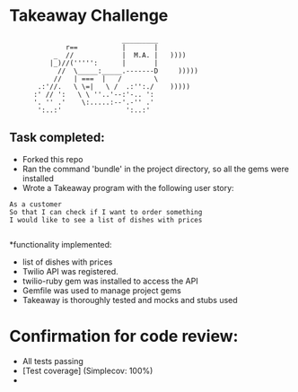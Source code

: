 Takeaway Challenge
==================
```
                            _________
              r==           |       |
           _  //            |  M.A. |   ))))
          |_)//(''''':      |       |
            //  \_____:_____.-------D     )))))
           //   | ===  |   /        \
       .:'//.   \ \=|   \ /  .:'':./    )))))
      :' // ':   \ \ ''..'--:'-.. ':
      '. '' .'    \:.....:--'.-'' .'
       ':..:'                ':..:'

 ```

Task completed:
--------------

* Forked this repo
* Ran the command 'bundle' in the project directory, so all the gems were installed
* Wrote a Takeaway program with the following user story:

```
As a customer
So that I can check if I want to order something
I would like to see a list of dishes with prices


```

*functionality implemented:
  * list of dishes with prices
  * Twilio API was registered.
  * twilio-ruby gem was installed to access the API
  * Gemfile was used to manage project gems
  * Takeaway is thoroughly tested and mocks and stubs used


Confirmation for code review:
=============================

* All tests passing
* [Test coverage] (Simplecov: 100%)
* [Rubocop issues]: 0%
